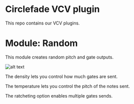 
# Circlefade VCV plugin

This repo contains our VCV plugins.


# Module: Random 

This module creates random pitch and gate outputs.


![alt text](https://static.wixstatic.com/media/ed93a0_c8bfb29a915542139f95080f688d627f~mv2.png)

The density lets you control how much gates are sent.

The temperature lets you control the pitch of the notes sent.

The ratcheting option enables multiple gates sends.
